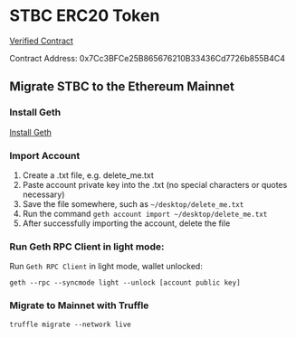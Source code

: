 # STBC ERC20 Token

[Verified Contract](https://etherscan.io/address/0xbd1B440F35d4D65a89424c29Dc31F94B751d6256#code)

Contract Address: 0x7Cc3BFCe25B865676210B33436Cd7726b855B4C4
## Migrate STBC to the Ethereum Mainnet

### Install Geth

[Install Geth](https://github.com/ethereum/go-ethereum/wiki/Building-Ethereum)

### Import Account

1. Create a .txt file, e.g. delete_me.txt
2. Paste account private key into the .txt (no special characters or quotes necessary)
3. Save the file somewhere, such as `~/desktop/delete_me.txt`
4. Run the command `geth account import ~/desktop/delete_me.txt`
5. After successfully importing the account, delete the file

### Run Geth RPC Client in light mode:

Run `Geth RPC Client` in light mode, wallet unlocked:
```shell
geth --rpc --syncmode light --unlock [account public key]
```

### Migrate to Mainnet with Truffle

`truffle migrate --network live`
